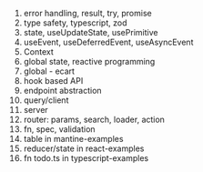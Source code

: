 1. error handling, result, try, promise
2. type safety, typescript, zod
3. state, useUpdateState, usePrimitive
4. useEvent, useDeferredEvent, useAsyncEvent
5. Context
6. global state, reactive programming
7. global - ecart
8. hook based API
9. endpoint abstraction
10. query/client
11. server
12. router: params, search, loader, action
13. fn, spec, validation
14. table in mantine-examples
15. reducer/state in react-examples
16. fn todo.ts in typescript-examples
